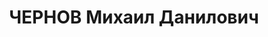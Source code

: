 ---
title: ЧЕРНОВ Михаил Данилович
description: 'Род. в 1904, член ВКП(б). Проживал: г. Оренбург. Зав. общим отделом
  облисполком

  Приговор: ВК ВС СССР, 01.02.1938 – ВМН.

  Реабилитирован март 1957'
---